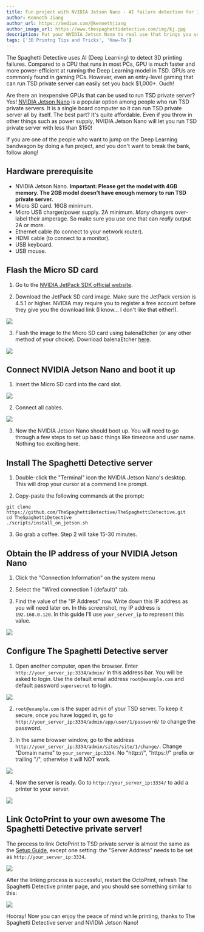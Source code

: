 ```yaml
---
title: Fun project with NVIDIA Jetson Nano - AI failure detection for 3D printing
author: Kenneth Jiang
author_url: https://medium.com/@kennethjiang
author_image_url: https://www.thespaghettidetective.com/img/kj.jpg
description: Put your NVIDIA Jetson Nano to real use that brings you some practical benefit. Run an AI failure detection for your 3D printer.
tags: ['3D Printng Tips and Tricks', 'How-To']
---
```


The Spaghetti Detective uses AI (Deep Learning) to detect 3D printing failures. Compared to a CPU that runs in most PCs, GPU is much faster and more power-efficient at running the Deep Learning model in TSD. GPUs are commonly found in gaming PCs. However, even an entry-level gaming that can run TSD private server can easily set you back $1,000+. Ouch!

Are there an inexpensive GPUs that can be used to run TSD private server? Yes! [NVIDIA Jetson Nano](https://developer.nvidia.com/embedded/jetson-nano-developer-kit) is a popular option among people who run TSD private servers. It is a single board computer so it can run TSD private server all by itself. The best part? It's quite affordable. Even if you throw in other things such as power supply, NVIDIA Jetson Nano will let you run TSD private server with less than $150!

If you are one of the people who want to jump on the Deep Learning bandwagon by doing a fun project, and you don't want to break the bank, follow along!

<!--truncate-->

## Hardware prerequisite

- NVIDIA Jetson Nano. **Important: Please get the model with 4GB memory. The 2GB model doesn't have enough memory to run TSD private server.**
- Micro SD card. 16GB minimum.
- Micro USB charger/power supply. 2A minimum. *Many* chargers over-label their amperage. So make sure you use one that can *really* output 2A or more.
- Ethernet cable (to connect to your network router).
- HDMI cable (to connect to a monitor).
- USB keyboard.
- USB mouse.

## Flash the Micro SD card

1. Go to the [NVIDIA JetPack SDK official website](https://developer.nvidia.com/embedded/jetpack). 

2. Download the JetPack SD card image. Make sure the JetPack version is 4.5.1 or higher. NVIDIA may require you to register a free account before they give you the download link (I know... I don't like that either!).

![](/img/blogs/jetson/jetson_2.png)

3. Flash the image to the Micro SD card using balenaEtcher (or any other method of your choice). Download balenaEtcher [here](https://www.balena.io/etcher/).

![](/img/blogs/jetson/jetson_1.png)

## Connect NVIDIA Jetson Nano and boot it up

1. Insert the Micro SD card into the card slot.

![](/img/blogs/jetson/jetson_3.jpg)

2. Connect all cables.

![](/img/blogs/jetson/jetson_4.jpg)

3. Now the NVIDIA Jetson Nano should boot up. You will need to go through a few steps to set up basic things like timezone and user name. Nothing too exciting here.

## Install The Spaghetti Detective server

1. Double-click the "Terminal" icon the NVIDIA Jetson Nano's desktop. This will drop your cursor at a commend line prompt.

2. Copy-paste the following commands at the prompt:

```
git clone https://github.com/TheSpaghettiDetective/TheSpaghettiDetective.git
cd TheSpaghettiDetective
./scripts/install_on_jetson.sh
```

3. Go grab a coffee. Step 2 will take 15-30 minutes.

## Obtain the IP address of your NVIDIA Jetson Nano

1. Click the "Connection Information" on the system menu

2. Select the "Wired connection 1 (default)" tab.

3. Find the value of the "IP Address" row. Write down this IP address as you will need later on. In this screenshot, my IP address is `192.168.0.120`. In this guide I'll use `your_server_ip` to represent this value.

![](/img/blogs/jetson/jetson_5.png)

## Configure The Spaghetti Detective server

1. Open another computer, open the browser. Enter `http://your_server_ip:3334/admin/` in this address bar. You will be asked to login. Use the default email address `root@example.com` and default password `supersecret` to login.

![](/img/blogs/jetson/jetson_6.png)

2. `root@example.com` is the super admin of your TSD server. To keep it secure, once you have logged in, go to `http://your_server_ip:3334/admin/app/user/1/password/` to change the password.

3. In the same browser window, go to the address `http://your_server_ip:3334/admin/sites/site/1/change/`. Change "Domain name" to `your_server_ip:3334`. No "http://", "https://" prefix or trailing "/", otherwise it will NOT work.

![](/img/blogs/jetson/jetson_7.png)

4. Now the server is ready. Go to `http://your_server_ip:3334/` to add a printer to your server.

![](/img/blogs/jetson/jetson_8.png)


## Link OctoPrint to your own awesome The Spaghetti Detective private server!

The process to link OctoPrint to TSD private server is almost the same as the [Setup Guide](/docs/octoprint-plugin-setup), except one setting: the "Server Address" needs to be set as `http://your_server_ip:3334`.

![](/img/blogs/jetson/jetson_9.png)

After the linking process is successful, restart the OctoPrint, refresh The Spaghetti Detective printer page, and you should see something similar to this:

![](/img/blogs/jetson/jetson_10.png)

Hooray! Now you can enjoy the peace of mind while printing, thanks to The Spaghetti Detective server and NVIDIA Jetson Nano! 
